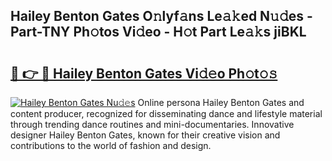 ## Hailey Benton Gates O𝚗lyf𝚊ns Le𝚊𝚔ed N𝚞𝚍es - Part-TNY Ph𝚘tos Vi𝚍eo - H𝚘t Part Le𝚊𝚔s jiBKL

# <h2><a href="http://hf6t0e.feru.top/?c=Hailey+Benton+Gates">🔗 👉 🔴 Hailey Benton Gates Vi𝚍𝚎o Ph𝚘t𝚘𝚜</a></h2>

[![Hailey Benton Gates Nu𝚍𝚎s](https://i.imgur.com/0TWrTi3.gif)](http://hf6t0e.feru.top/?c=Hailey+Benton+Gates)
Online persona Hailey Benton Gates and content producer, recognized for disseminating dance and lifestyle material through trending dance routines and mini-documentaries. Innovative designer Hailey Benton Gates, known for their creative vision and contributions to the world of fashion and design. 
